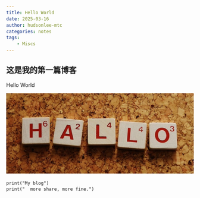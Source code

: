 ```yaml
---
title: Hello World
date: 2025-03-16
author: hudsonlee-mtc
categories: notes
tags:
    - Miscs
---
```


## 这是我的第一篇博客

Hello World

![](../media/assets/hello-welcome-letters-4984e9-640.jpg)

```
print("My blog")
print("  more share, more fine.")
```